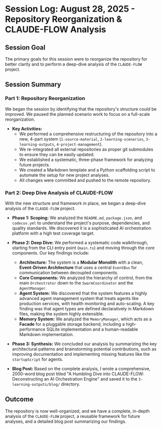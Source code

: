 # Session Log: August 28, 2025 - Repository Reorganization & CLAUDE-FLOW Analysis

## Session Goal
The primary goals for this session were to reorganize the repository for better clarity and to perform a deep-dive analysis of the `CLAUDE-FLOW` project.

## Session Summary

### Part 1: Repository Reorganization
We began the session by identifying that the repository's structure could be improved. We paused the planned scenario work to focus on a full-scale reorganization.

*   **Key Activities:**
    *   We performed a comprehensive restructuring of the repository into a new, 4-part system (`1-source-material`, `2-learning-scenarios`, `3-learning-outputs`, `4-project-management`).
    *   We re-integrated all external repositories as proper git submodules to ensure they can be easily updated.
    *   We established a systematic, three-phase framework for analyzing future projects.
    *   We created a Markdown template and a Python scaffolding script to automate the setup for new project analyses.
    *   All changes were committed and pushed to the remote repository.

### Part 2: Deep Dive Analysis of CLAUDE-FLOW
With the new structure and framework in place, we began a deep-dive analysis of the `CLAUDE-FLOW` project.

*   **Phase 1: Scoping:** We analyzed the `README.md`, `package.json`, and `codecov.yml` to understand the project's purpose, dependencies, and quality standards. We discovered it is a sophisticated AI orchestration platform with a high test coverage target.

*   **Phase 2: Deep Dive:** We performed a systematic code walkthrough, starting from the CLI entry point (`main.ts`) and moving through the core components. Our key findings include:
    *   **Architecture:** The system is a **Modular Monolith** with a clean, **Event-Driven Architecture** that uses a central `EventBus` for communication between decoupled components.
    *   **Core Components:** We analyzed the hierarchy of control, from the main `Orchestrator` down to the `SwarmCoordinator` and the `AgentManager`.
    *   **Agent System:** We discovered that the system features a highly advanced agent management system that treats agents like production services, with health monitoring and auto-scaling. A key finding was that agent types are defined declaratively in Markdown files, making the system highly extensible.
    *   **Memory System:** We analyzed the `MemoryManager`, which acts as a **Facade** for a pluggable storage backend, including a high-performance SQLite implementation and a human-readable Markdown implementation.

*   **Phase 3: Synthesis:** We concluded our analysis by summarizing the key architectural patterns and brainstorming potential contributions, such as improving documentation and implementing missing features like the `startupScript` for agents.

*   **Blog Post:** Based on the complete analysis, I wrote a comprehensive, 2000-word blog post titled "A Humbling Dive into CLAUDE-FLOW: Deconstructing an AI Orchestration Engine" and saved it to the `3-learning-outputs/blog/` directory.

## Outcome
The repository is now well-organized, and we have a complete, in-depth analysis of the `CLAUDE-FLOW` project, a reusable framework for future analyses, and a detailed blog post summarizing our findings.
